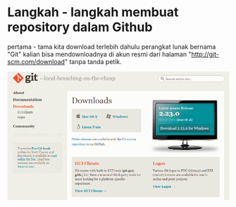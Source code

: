 # Langkah - langkah membuat repository dalam Github
pertama - tama kita download terlebih dahulu perangkat lunak bernama "Git" kalian bisa mendownloadnya di akun resmi dari halaman "http://git-scm.com/download" tanpa tanda petik.

![ss 1](https://github.com/putrinabila2301/LatihanVCS/blob/master/gambar/ss%201.png) 

